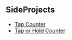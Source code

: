 SideProjects
--------------

* [Tap Counter](https://github.com/rocooshiang/LearningSwiftRecord/tree/master/SideProjects/list/TapCounter)
* [Tap or Hold Counter](https://github.com/rocooshiang/LearningSwiftRecord/tree/master/SideProjects/list/GestureRecognizer)
